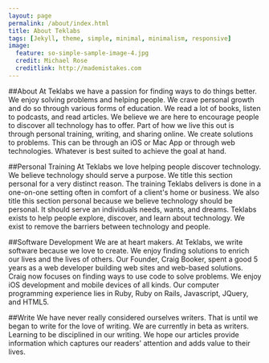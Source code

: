 ```yaml
---
layout: page
permalink: /about/index.html
title: About Teklabs
tags: [Jekyll, theme, simple, minimal, minimalism, responsive]
image:
  feature: so-simple-sample-image-4.jpg
  credit: Michael Rose
  creditlink: http://mademistakes.com
---
```


##About
At Teklabs we have a passion for finding ways to do things better. We enjoy solving problems and helping people. We crave personal growth and do so through various forms of education.  We read a lot of books, listen to podcasts, and read articles. We believe we are here to encourage people to discover all technology has to offer. Part of how we live this out is through personal training, writing, and sharing online. We create solutions to problems. This can be through an iOS or Mac App or through web technologies. Whatever is best suited to achieve the goal at hand.

##Personal Training
At Teklabs we love helping people discover technology.  We believe technology should serve a purpose.  We title this section personal for a very distinct reason.  The training Teklabs delivers is done in a one-on-one setting often in comfort of a client's home or business.  We also title this section personal because we believe technology should be personal.  It should serve an individuals needs, wants, and dreams.  Teklabs exists to help people explore, discover, and learn about technology.  We exist to remove the barriers between technology and people.

##Software Development
We are at heart makers.  At Teklabs, we write software because we love to create. We enjoy finding solutions to enrich our lives and the lives of others.  Our Founder, Craig Booker, spent a good 5 years as a web developer building web sites and web-based solutions. Craig now focuses on finding ways to use code to solve problems. We enjoy iOS development and mobile devices of all kinds.  Our computer programming experience lies in Ruby, Ruby on Rails, Javascript, JQuery, and HTML5. 


##Write
We have never really considered ourselves writers. That is until we began to write for the love of writing. We are currently in beta as writers. Learning to be disciplined in our writing. We hope our articles provide information which captures our readers' attention and adds value to their lives.